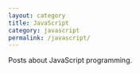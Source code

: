 ```yaml
---
layout: category
title: JavaScript
category: javascript
permalink: /javascript/
---
```

Posts about JavaScript programming.

